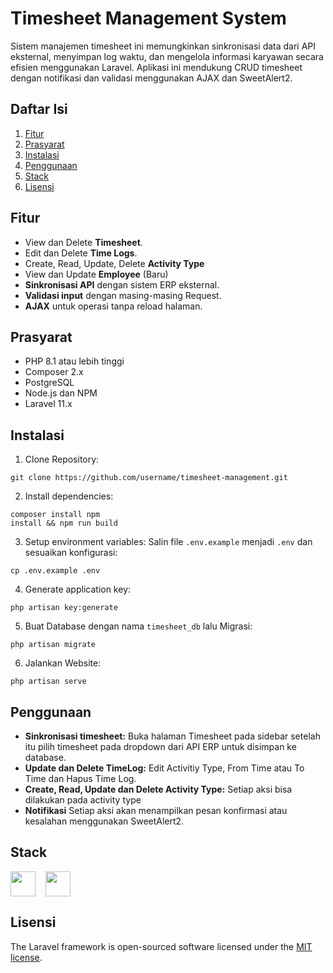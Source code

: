 # Timesheet Management System
Sistem manajemen timesheet ini memungkinkan sinkronisasi data dari API eksternal, menyimpan log waktu, dan mengelola informasi karyawan secara efisien menggunakan Laravel. Aplikasi ini mendukung CRUD timesheet dengan notifikasi dan validasi menggunakan AJAX dan SweetAlert2.

## Daftar Isi
1. [Fitur](#fitur)
2. [Prasyarat](#prasyarat)
3. [Instalasi](#instalasi)
4. [Penggunaan](#penggunaan)
4. [Stack](#stack)
8. [Lisensi](#lisensi)

## Fitur
- View dan Delete **Timesheet**.
- Edit dan Delete **Time Logs**.
- Create, Read, Update, Delete **Activity Type**
- View dan Update **Employee** (Baru)
- **Sinkronisasi API** dengan sistem ERP eksternal.
- **Validasi input** dengan masing-masing Request.
- **AJAX** untuk operasi tanpa reload halaman.

## Prasyarat
- PHP 8.1 atau lebih tinggi
- Composer 2.x
- PostgreSQL
- Node.js dan NPM
- Laravel 11.x

## Instalasi

 1. Clone Repository:
 ```
 git clone https://github.com/username/timesheet-management.git
 ```
 
 2. Install dependencies:
 ```
 composer install npm
 install && npm run build
 ```
 
 3. Setup environment variables: Salin file `.env.example` menjadi `.env` dan sesuaikan konfigurasi:
 ```
 cp .env.example .env
 ```
 
 4. Generate application key:
 ```
 php artisan key:generate
 ```
 
 5. Buat Database dengan nama `timesheet_db` lalu Migrasi:
 ```
 php artisan migrate
 ```
 
 6. Jalankan Website:
 ```
 php artisan serve
 ```

## Penggunaan

 - **Sinkronisasi timesheet:**
 Buka halaman Timesheet pada sidebar setelah itu pilih timesheet pada dropdown dari API ERP untuk disimpan ke database.
 - **Update dan Delete TimeLog:**
 Edit Activitiy Type, From Time atau To Time dan Hapus Time Log.
 - **Create, Read, Update dan Delete Activity Type:**
 Setiap aksi bisa dilakukan pada activity type
 - **Notifikasi**
 Setiap aksi akan menampilkan pesan konfirmasi atau kesalahan menggunakan SweetAlert2.

## Stack
<div style="display: flex; align-items: center; gap: 1rem;">
    <img src="https://github.com/user-attachments/assets/b2186acf-1e12-430a-90b0-658a13b86229" width="40" height="40">
    <img src="https://github.com/user-attachments/assets/6fb55d4e-6e04-4f42-8748-9cca116adfd3" width="40" height="40">
</div>

## Lisensi
The Laravel framework is open-sourced software licensed under the [MIT license](https://opensource.org/licenses/MIT).
